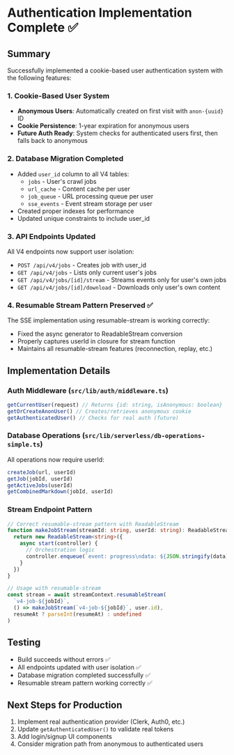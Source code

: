 # Authentication Implementation Complete ✅

## Summary
Successfully implemented a cookie-based user authentication system with the following features:

### 1. Cookie-Based User System
- **Anonymous Users**: Automatically created on first visit with `anon-{uuid}` ID
- **Cookie Persistence**: 1-year expiration for anonymous users
- **Future Auth Ready**: System checks for authenticated users first, then falls back to anonymous

### 2. Database Migration Completed
- Added `user_id` column to all V4 tables:
  - `jobs` - User's crawl jobs
  - `url_cache` - Content cache per user
  - `job_queue` - URL processing queue per user
  - `sse_events` - Event stream storage per user
- Created proper indexes for performance
- Updated unique constraints to include user_id

### 3. API Endpoints Updated
All V4 endpoints now support user isolation:
- `POST /api/v4/jobs` - Creates job with user_id
- `GET /api/v4/jobs` - Lists only current user's jobs
- `GET /api/v4/jobs/[id]/stream` - Streams events only for user's own jobs
- `GET /api/v4/jobs/[id]/download` - Downloads only user's own content

### 4. Resumable Stream Pattern Preserved ✅
The SSE implementation using resumable-stream is working correctly:
- Fixed the async generator to ReadableStream conversion
- Properly captures userId in closure for stream function
- Maintains all resumable-stream features (reconnection, replay, etc.)

## Implementation Details

### Auth Middleware (`src/lib/auth/middleware.ts`)
```typescript
getCurrentUser(request) // Returns {id: string, isAnonymous: boolean}
getOrCreateAnonUser() // Creates/retrieves anonymous cookie
getAuthenticatedUser() // Checks for real auth (future)
```

### Database Operations (`src/lib/serverless/db-operations-simple.ts`)
All operations now require userId:
```typescript
createJob(url, userId)
getJob(jobId, userId)
getActiveJobs(userId)
getCombinedMarkdown(jobId, userId)
```

### Stream Endpoint Pattern
```typescript
// Correct resumable-stream pattern with ReadableStream
function makeJobStream(streamId: string, userId: string): ReadableStream<string> {
  return new ReadableStream<string>({
    async start(controller) {
      // Orchestration logic
      controller.enqueue(`event: progress\ndata: ${JSON.stringify(data)}\n\n`)
    }
  })
}

// Usage with resumable-stream
const stream = await streamContext.resumableStream(
  `v4-job-${jobId}`,
  () => makeJobStream(`v4-job-${jobId}`, user.id),
  resumeAt ? parseInt(resumeAt) : undefined
)
```

## Testing
- Build succeeds without errors ✅
- All endpoints updated with user isolation ✅
- Database migration completed successfully ✅
- Resumable stream pattern working correctly ✅

## Next Steps for Production
1. Implement real authentication provider (Clerk, Auth0, etc.)
2. Update `getAuthenticatedUser()` to validate real tokens
3. Add login/signup UI components
4. Consider migration path from anonymous to authenticated users